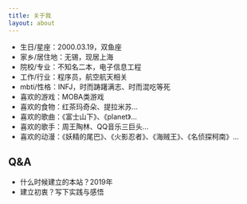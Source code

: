 ```yaml
---
title: 关于我
layout: about
---
```


* 生日/星座：2000.03.19，双鱼座
* 家乡/居住地：无锡，现居上海
* 院校/专业：不知名二本，电子信息工程
* 工作/行业：程序员，航空航天相关
* mbti/性格：INFJ，时而踌躇满志、时而混吃等死
* 喜欢的游戏：MOBA类游戏
* 喜欢的食物：红茶玛奇朵、提拉米苏...
* 喜欢的歌曲：《富士山下》、《planet》...
* 喜欢的歌手：周王陶林、QQ音乐三巨头...
* 喜欢的动漫：《妖精的尾巴》、《火影忍者》、《海贼王》、《名侦探柯南》...

## Q&A

* 什么时候建立的本站？2019年
* 建立初衷？写下实践与感悟
